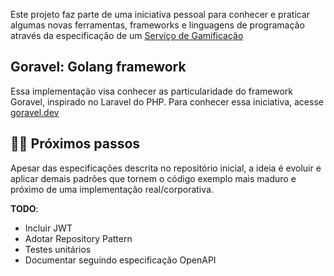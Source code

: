 Este projeto faz parte de uma iniciativa pessoal para conhecer e praticar algumas novas ferramentas, frameworks e linguagens de programação através da especificação de um [Serviço de Gamificação](https://github.com/vinaocruz/spec-gamification-service)


##  Goravel: Golang framework
Essa implementação visa conhecer as particularidade do framework Goravel, inspirado no Laravel do PHP. Para conhecer essa iniciativa, acesse [goravel.dev](https://goravel.dev)

## 🧑‍💻 Próximos passos
Apesar das especificações descrita no repositório inicial, a ideia é evoluir e aplicar demais padrões que tornem o código exemplo mais maduro e próximo de uma implementação real/corporativa. 

**TODO**:
* Incluir JWT
* Adotar Repository Pattern
* Testes unitários
* Documentar seguindo especificação OpenAPI